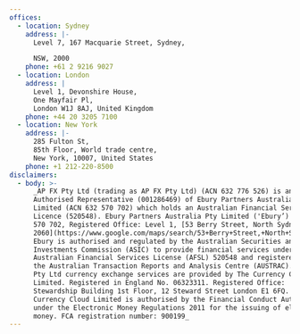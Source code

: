 ```yaml
---
offices:
  - location: Sydney
    address: |-
      Level 7, 167 Macquarie Street, Sydney,

      NSW, 2000
    phone: +61 2 9216 9027
  - location: London
    address: |
      Level 1, Devonshire House,
      One Mayfair Pl,
      London W1J 8AJ, United Kingdom
    phone: +44 20 3205 7100
  - location: New York
    address: |-
      285 Fulton St,
      85th Floor, World trade centre,
      New York, 10007, United States
    phone: +1 212-220-8500
disclaimers:
  - body: >-
      _AP FX Pty Ltd (trading as AP FX Pty Ltd) (ACN 632 776 526) is an
      Authorised Representative (001286469) of Ebury Partners Australia Pty
      Limited (ACN 632 570 702) which holds an Australian Financial Services
      Licence (520548). Ebury Partners Australia Pty Limited ('Ebury’) ACN 632
      570 702, Registered Office: Level 1, [53 Berry Street, North Sydney NSW
      2060](https://www.google.com/maps/search/53+Berry+Street,+North+Sydney+NSW+2060?entry=gmail&source=g).
      Ebury is authorised and regulated by the Australian Securities and
      Investments Commission (ASIC) to provide financial services under
      Australian Financial Services License (AFSL) 520548 and registered with
      the Australian Transaction Reports and Analysis Centre (AUSTRAC). AP FX
      Pty Ltd currency exchange services are provided by The Currency Cloud
      Limited. Registered in England No. 06323311. Registered Office:
      Stewardship Building 1st Floor, 12 Steward Street London E1 6FQ. The
      Currency Cloud Limited is authorised by the Financial Conduct Authority
      under the Electronic Money Regulations 2011 for the issuing of electronic
      money. FCA registration number: 900199_
---
```


